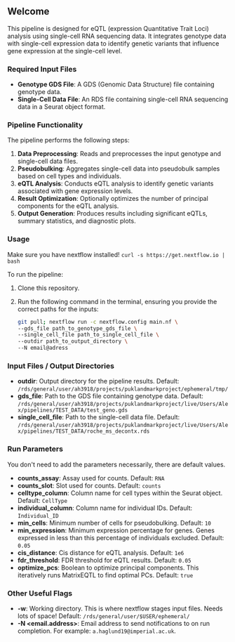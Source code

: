 


## Welcome

This pipeline is designed for eQTL (expression Quantitative Trait Loci) analysis using single-cell RNA sequencing data. It integrates genotype data with single-cell expression data to identify genetic variants that influence gene expression at the single-cell level.

### Required Input Files

- **Genotype GDS File**: A GDS (Genomic Data Structure) file containing genotype data.
- **Single-Cell Data File**: An RDS file containing single-cell RNA sequencing data in a Seurat object format.

### Pipeline Functionality

The pipeline performs the following steps:

1. **Data Preprocessing**: Reads and preprocesses the input genotype and single-cell data files.
2. **Pseudobulking**: Aggregates single-cell data into pseudobulk samples based on cell types and individuals.
3. **eQTL Analysis**: Conducts eQTL analysis to identify genetic variants associated with gene expression levels.
4. **Result Optimization**: Optionally optimizes the number of principal components for the eQTL analysis.
5. **Output Generation**: Produces results including significant eQTLs, summary statistics, and diagnostic plots.

### Usage

Make sure you have nextflow installed! `curl -s https://get.nextflow.io | bash` 

To run the pipeline:

1. Clone this repository.
2. Run the following command in the terminal, ensuring you provide the correct paths for the inputs:

    ```sh
    git pull; nextflow run -c nextflow.config main.nf \
    --gds_file path_to_genotype_gds_file \
    --single_cell_file path_to_single_cell_file \
    --outdir path_to_output_directory \
    --N email@adress
    ```

### Input Files / Output Directories

- **outdir**: Output directory for the pipeline results. Default: `/rds/general/user/ah3918/projects/puklandmarkproject/ephemeral/tmp/`
- **gds_file**: Path to the GDS file containing genotype data. Default: `/rds/general/user/ah3918/projects/puklandmarkproject/live/Users/Alex/pipelines/TEST_DATA/test_geno.gds`
- **single_cell_file**: Path to the single-cell data file. Default: `/rds/general/user/ah3918/projects/puklandmarkproject/live/Users/Alex/pipelines/TEST_DATA/roche_ms_decontx.rds`

### Run Parameters

You don't need to add the parameters necessarily, there are default values.

- **counts_assay**: Assay used for counts. Default: `RNA`
- **counts_slot**: Slot used for counts. Default: `counts`
- **celltype_column**: Column name for cell types within the Seurat object. Default: `CellType`
- **individual_column**: Column name for individual IDs. Default: `Individual_ID`
- **min_cells**: Minimum number of cells for pseudobulking. Default: `10`
- **min_expression**: Minimum expression percentage for genes. Genes expressed in less than this percentage of individuals excluded. Default: `0.05`
- **cis_distance**: Cis distance for eQTL analysis. Default: `1e6`
- **fdr_threshold**: FDR threshold for eQTL results. Default: `0.05`
- **optimize_pcs**: Boolean to optimize principal components. This iteratively runs MatrixEQTL to find optimal PCs. Default: `true`

### Other Useful Flags

- **-w**: Working directory. This is where nextflow stages input files. Needs lots of space! Default: `/rds/general/user/$USER/ephemeral/`
- **-N <email.address>**: Email address to send notifications to on run completion. For example: `a.haglund19@imperial.ac.uk`.

